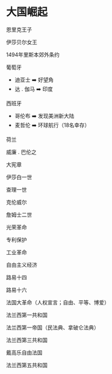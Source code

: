 # 大国崛起

恩里克王子

伊莎贝尔女王

1494年里斯本郊外条约

葡萄牙

- 迪亚士 :arrow_right: 好望角
- 达 . 伽马 :arrow_right: 印度

西班牙

- 哥伦布 :arrow_right: 发现美洲新大陆
- 麦哲伦 :arrow_right: 环球航行（18名幸存）

荷兰

威廉 . 巴伦之



大宪章

伊莎白一世

查理一世

克伦威尔

詹姆士二世

光荣革命

专利保护

工业革命

自由主义经济



路易十四

路易十六

法国大革命（人权宣言；自由、平等、博爱）

法兰西第一共和国

法兰西第一帝国（民法典、拿破仑法典）

法兰西第三共和国

戴高乐自由法国

法兰西第五共和国



